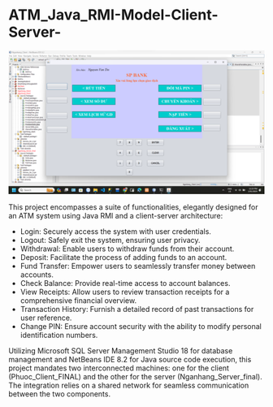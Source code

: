 # ATM_Java_RMI-Model-Client-Server-

![Alt text](https://raw.githubusercontent.com/LeQuangPhuoc2002/ATM_Java_RMI-Model-Client-Server/main/Screenshot%202024-01-01%20232937.png)

This project encompasses a suite of functionalities, elegantly designed for an ATM system using Java RMI and a client-server architecture:
- Login: Securely access the system with user credentials.
- Logout: Safely exit the system, ensuring user privacy.
- Withdrawal: Enable users to withdraw funds from their account.
- Deposit: Facilitate the process of adding funds to an account.
- Fund Transfer: Empower users to seamlessly transfer money between accounts.
- Check Balance: Provide real-time access to account balances.
- View Receipts: Allow users to review transaction receipts for a comprehensive financial overview.
- Transaction History: Furnish a detailed record of past transactions for user reference.
- Change PIN: Ensure account security with the ability to modify personal identification numbers.

Utilizing Microsoft SQL Server Management Studio 18 for database management and NetBeans IDE 8.2 for Java source code execution, this project mandates two interconnected machines: one for the client (Phuoc_Client_FINAL) and the other for the server (Nganhang_Server_final). The integration relies on a shared network for seamless communication between the two components.

